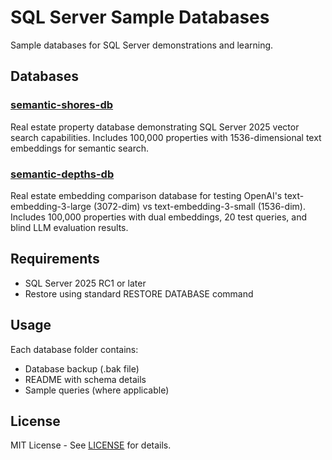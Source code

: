 # SQL Server Sample Databases

Sample databases for SQL Server demonstrations and learning.

## Databases

### [semantic-shores-db](./semantic-shores-db/)
Real estate property database demonstrating SQL Server 2025 vector search capabilities. Includes 100,000 properties with 1536-dimensional text embeddings for semantic search.

### [semantic-depths-db](./semantic-depths-db/)
Real estate embedding comparison database for testing OpenAI's text-embedding-3-large (3072-dim) vs text-embedding-3-small (1536-dim). Includes 100,000 properties with dual embeddings, 20 test queries, and blind LLM evaluation results.

## Requirements

- SQL Server 2025 RC1 or later
- Restore using standard RESTORE DATABASE command

## Usage

Each database folder contains:
- Database backup (.bak file)
- README with schema details
- Sample queries (where applicable)

## License

MIT License - See [LICENSE](./LICENSE) for details.

